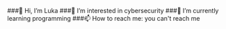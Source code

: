 ###👋 Hi, I’m Luka
###👀 I’m interested in cybersecurity
###🌱 I’m currently learning programming
###📫 How to reach me: you can't reach me


<!--
**lukkshh/lukkshh** is a ✨ _special_ ✨ repository because its `README.md` (this file) appears on your GitHub profile.

